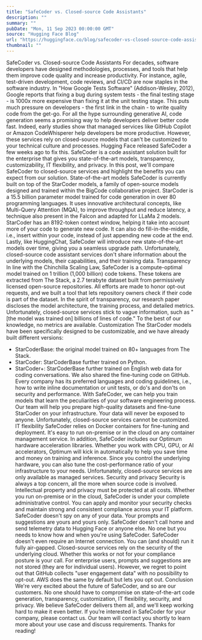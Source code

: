 ```yaml
---
title: "SafeCoder vs. Closed-source Code Assistants"
description: ""
summary: ""
pubDate: "Mon, 11 Sep 2023 00:00:00 GMT"
source: "Hugging Face Blog"
url: "https://huggingface.co/blog/safecoder-vs-closed-source-code-assistants"
thumbnail: ""
---
```


SafeCoder vs. Closed-source Code Assistants
For decades, software developers have designed methodologies, processes, and tools that help them improve code quality and increase productivity. For instance, agile, test-driven development, code reviews, and CI/CD are now staples in the software industry.
In "How Google Tests Software" (Addison-Wesley, 2012), Google reports that fixing a bug during system tests - the final testing stage - is 1000x more expensive than fixing it at the unit testing stage. This puts much pressure on developers - the first link in the chain - to write quality code from the get-go.
For all the hype surrounding generative AI, code generation seems a promising way to help developers deliver better code fast. Indeed, early studies show that managed services like GitHub Copilot or Amazon CodeWhisperer help developers be more productive.
However, these services rely on closed-source models that can't be customized to your technical culture and processes. Hugging Face released SafeCoder a few weeks ago to fix this. SafeCoder is a code assistant solution built for the enterprise that gives you state-of-the-art models, transparency, customizability, IT flexibility, and privacy.
In this post, we'll compare SafeCoder to closed-source services and highlight the benefits you can expect from our solution.
State-of-the-art models
SafeCoder is currently built on top of the StarCoder models, a family of open-source models designed and trained within the BigCode collaborative project.
StarCoder is a 15.5 billion parameter model trained for code generation in over 80 programming languages. It uses innovative architectural concepts, like Multi-Query Attention (MQA), to improve throughput and reduce latency, a technique also present in the Falcon and adapted for LLaMa 2 models.
StarCoder has an 8192-token context window, helping it take into account more of your code to generate new code. It can also do fill-in-the-middle, i.e., insert within your code, instead of just appending new code at the end.
Lastly, like HuggingChat, SafeCoder will introduce new state-of-the-art models over time, giving you a seamless upgrade path.
Unfortunately, closed-source code assistant services don't share information about the underlying models, their capabilities, and their training data.
Transparency
In line with the Chinchilla Scaling Law, SafeCoder is a compute-optimal model trained on 1 trillion (1,000 billion) code tokens. These tokens are extracted from The Stack, a 2.7 terabyte dataset built from permissively licensed open-source repositories. All efforts are made to honor opt-out requests, and we built a tool that lets repository owners check if their code is part of the dataset.
In the spirit of transparency, our research paper discloses the model architecture, the training process, and detailed metrics.
Unfortunately, closed-source services stick to vague information, such as "[the model was trained on] billions of lines of code." To the best of our knowledge, no metrics are available.
Customization
The StarCoder models have been specifically designed to be customizable, and we have already built different versions:
- StarCoderBase: the original model trained on 80+ languages from The Stack.
- StarCoder: StarCoderBase further trained on Python.
- StarCoder+: StarCoderBase further trained on English web data for coding conversations.
We also shared the fine-tuning code on GitHub.
Every company has its preferred languages and coding guidelines, i.e., how to write inline documentation or unit tests, or do's and don'ts on security and performance. With SafeCoder, we can help you train models that learn the peculiarities of your software engineering process. Our team will help you prepare high-quality datasets and fine-tune StarCoder on your infrastructure. Your data will never be exposed to anyone.
Unfortunately, closed-source services cannot be customized.
IT flexibility
SafeCoder relies on Docker containers for fine-tuning and deployment. It's easy to run on-premise or in the cloud on any container management service.
In addition, SafeCoder includes our Optimum hardware acceleration libraries. Whether you work with CPU, GPU, or AI accelerators, Optimum will kick in automatically to help you save time and money on training and inference. Since you control the underlying hardware, you can also tune the cost-performance ratio of your infrastructure to your needs.
Unfortunately, closed-source services are only available as managed services.
Security and privacy
Security is always a top concern, all the more when source code is involved. Intellectual property and privacy must be protected at all costs.
Whether you run on-premise or in the cloud, SafeCoder is under your complete administrative control. You can apply and monitor your security checks and maintain strong and consistent compliance across your IT platform.
SafeCoder doesn't spy on any of your data. Your prompts and suggestions are yours and yours only. SafeCoder doesn't call home and send telemetry data to Hugging Face or anyone else. No one but you needs to know how and when you're using SafeCoder. SafeCoder doesn't even require an Internet connection. You can (and should) run it fully air-gapped.
Closed-source services rely on the security of the underlying cloud. Whether this works or not for your compliance posture is your call. For enterprise users, prompts and suggestions are not stored (they are for individual users). However, we regret to point out that GitHub collects "user engagement data" with no possibility to opt-out. AWS does the same by default but lets you opt out.
Conclusion
We're very excited about the future of SafeCoder, and so are our customers. No one should have to compromise on state-of-the-art code generation, transparency, customization, IT flexibility, security, and privacy. We believe SafeCoder delivers them all, and we'll keep working hard to make it even better.
If you’re interested in SafeCoder for your company, please contact us. Our team will contact you shortly to learn more about your use case and discuss requirements.
Thanks for reading!